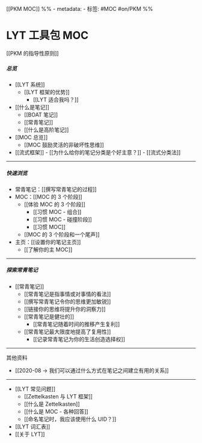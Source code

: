 [[PKM MOC]]
%% - metadata:
	- 标签: #MOC #on/PKM %%
# LYT 工具包 MOC
[[PKM 的指导性原则]]

##### 总览
- [[LYT 系统]]
	- [[LYT 框架的优势]] 
		- [[LYT 适合我吗？]]
- [[什么是笔记]]
	- [[BOAT 笔记]]
	- [[常青笔记]]
	- [[什么是高阶笔记]]
- [[MOC 总览]]
	- [[MOC 鼓励灵活的非破坏性思维]]
- [[流式框架]]
		- [[为什么给你的笔记分类是个好主意？]]
		- [[流式分类法]]

---
##### 快速浏览
- 常青笔记：[[撰写常青笔记的过程]]
- MOC：[[MOC 的 3 个阶段]]
	- [[体验 MOC 的 3 个阶段]]
		- [[习惯 MOC - 组合]]
		- [[习惯 MOC - 碰撞阶段]]
		- [[习惯 MOC]]
	- [[MOC 的 3 个阶段和一个尾声]]
- 主页：[[设置你的笔记主页]]
	- [[了解你的主 MOC]]

---
##### 探索常青笔记
- [[常青笔记]]
	- [[常青笔记是指事情或对事情的看法]]
	- [[撰写常青笔记令你的思维更加敏锐]]
	- [[链接你的思维将提升你的洞察力]]
	- [[常青笔记是健壮的]]
		- [[常青笔记随着时间的推移产生复利]]
	- [[常青笔记最大限度地提高了复用性]]
		- [[记录常青笔记为你的生活创造选择权]]

---
其他资料
- [[2020-08 →  我们可以通过什么方式在笔记之间建立有用的关系]]

---
- [[LYT 常见问题]]
	- [[Zettelkasten 与 LYT 框架]]
	- [[什么是 Zettelkasten]]
	- [[什么是 MOC - 各种回答]]
	- [[命名笔记时，我应该使用什么 UID？]]
- [[LYT 词汇表]]
- [[关于 LYT]]
